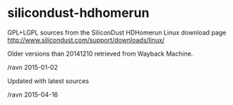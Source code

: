 silicondust-hdhomerun
=====================

GPL+LGPL sources from the SiliconDust HDHomerun Linux download page 
http://www.silicondust.com/support/downloads/linux/

Older versions than 20141210 retrieved from Wayback Machine.

/ravn 2015-01-02

Updated with latest sources

/ravn 2015-04-16


